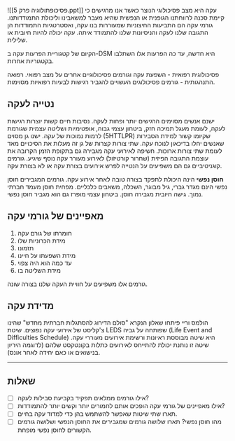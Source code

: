 ![[פסיכופתולוגיה פרק 5.ppt]]
עקה היא מצב פסיכולוגי הנוצר כאשר אנו מרגישים כי קיימת סכנה לרווחתנו הגופנית או הנפשית שהיא מעבר למשאבינו וליכולת התמודדותנו. גורמי עקה הם התביעות החיצוניות שמעוררות בנו עקה, ואסטרטגיות התמודדות הן התגובה שלנו לעקה והניסיונות שלנו להתמודד איתה.
עקה יכולה להיות חיובית או שלילית.

הקיום של קטגוריית הפרעות עקה ב-DSM היא חדשה, עד כה הפרעות אלו השתלבו בקטגוריות אחרות.

פסיכולוגית רפואית - השפעת עקה וגורמים פסיכולוגיים אחרים על מצב רפואי.
רפואה התנהגותית - גורמים פסיכולוגים העשויים להגביר רגישות לבעיות רפואיות מסוימות.

## נטייה לעקה
ישנם אנשים מסוימים הרגישים יותר ופחות לעקה. נסיבות חיים קשות יוצרות רגישות לעקה, לעומת מעגל תמיכה חזק, ביטחון עצמי גבוה, אופטימיות ושליטה עצמית שגורמת לרמות נמוכות של עקה.
ישנו גן מסוים (5HTTLPR) שקיומו קשור למידת הסבירות שאנשים יחלו בדיכאון לנוכח עקה. שתי צורות קצרות של גן זה מעלות את הסיכויים מאד לעומת שתי צורות ארוכות.
חשיפה לאירועי עקה מגבירה גם בתקופת הזמן הקרובה את עוצמת התגובה הפיזית (שחרור קורטיזול) לאירוע מעורר עקה נוסף שיגיע.
גורמים קוגניטיביים גם הם משפיעים על הנטייה לפרש אירועים בצורת עקה או לא בצורת עקה.

**חוסן נפשי** הינה היכולת לתפקד בצורה טובה לאחר אירוע עקה. גורמים המגבירים חוסן נפשי הינם מגדר גברי, גיל מבוגר, השכלה, משאבים כלכליים. מפחית חוסן מעמד חברתי נמוך. גישה חיובית מגבירה חוסן. ביטחון עצמי מופרז גם הוא מגביר חוסן נפשי.

## מאפיינים של גורמי עקה
1. חומרתו של גורם עקה
2. מידת הכרוניות שלו
3. תזמונו
4. מידת השפעתו על חיינו
5. עד כמה הוא היה צפוי
6. מידת השליטה בו

גורמים אלו משפיעים על חוויית העקה שלנו בצורה שונה.

## מדידת עקה
הולמס וריי פיתחו שאלון הנקרא "סולם הדירוג להסתגלות חברתית מחדש" שהינו צ'קליסט של אירועי עקה נפוצים.
שיטת LEDS שפותחה על גביה (Life Event and Difficulties Schedule) היא שיטה מבוססת ראיונות ורשימת אירועים מעוררי עקה. שיטה זו נותנת יכולת להתייחס לאירועים כתלות בקונטקסט שלהם (לדוגמה היריון בנישואים או כאם יחידה לאחר אונס).


___
## שאלות
- [ ] אילו גורמים ממלאים תפקיד בקביעת סבילות לעקה?
- [ ] אילו מאפיינים של גורמי עקה הופכים אותם לחמורים יותר וקשים יותר להתמודדות?
- [ ] תארו שתי שיטות שאפשר להשתמש בהן כדי למדוד עקה בחיים.
- [ ] מהו חוסן נפשי? תארו שלושה גורמים שמגבירים את החוסן הנפשי ושלושה גורמים הקשורים לחוסן נפשי מופחת.